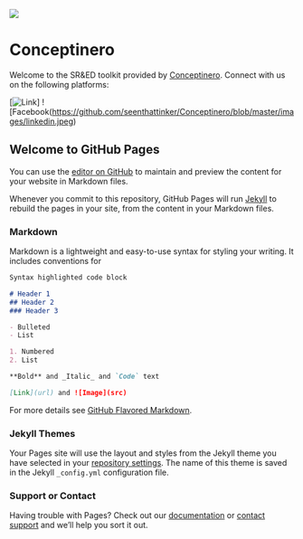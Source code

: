![](https://github.com/seenthattinker/Conceptinero/blob/master/images/conceptinero-funding-ideas-logo-white-383w.webp)


Conceptinero
===================

Welcome to the SR&ED toolkit provided by [Conceptinero](https://www.conceptinero.com/).
Connect with us on the following platforms:


[![Link](https://github.com/seenthattinker/Conceptinero/blob/master/images/linkedin.jpeg)][](https://www.linkedin.com/company/conceptinero/)
![Facebook(https://github.com/seenthattinker/Conceptinero/blob/master/images/linkedin.jpeg)






## Welcome to GitHub Pages

You can use the [editor on GitHub](https://github.com/seenthattinker/Conceptinero/edit/master/README.md) to maintain and preview the content for your website in Markdown files.

Whenever you commit to this repository, GitHub Pages will run [Jekyll](https://jekyllrb.com/) to rebuild the pages in your site, from the content in your Markdown files.

### Markdown

Markdown is a lightweight and easy-to-use syntax for styling your writing. It includes conventions for

```markdown
Syntax highlighted code block

# Header 1
## Header 2
### Header 3

- Bulleted
- List

1. Numbered
2. List

**Bold** and _Italic_ and `Code` text

[Link](url) and ![Image](src)
```

For more details see [GitHub Flavored Markdown](https://guides.github.com/features/mastering-markdown/).

### Jekyll Themes

Your Pages site will use the layout and styles from the Jekyll theme you have selected in your [repository settings](https://github.com/seenthattinker/Conceptinero/settings). The name of this theme is saved in the Jekyll `_config.yml` configuration file.

### Support or Contact

Having trouble with Pages? Check out our [documentation](https://docs.github.com/categories/github-pages-basics/) or [contact support](https://github.com/contact) and we’ll help you sort it out.
